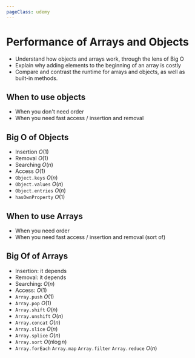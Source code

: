 ```yaml
---
pageClass: udemy
---
```


# Performance of Arrays and Objects

- Understand how objects and arrays work, through the lens of Big O
- Explain why adding elements to the beginning of an array is costly
- Compare and contrast the runtime for arrays and objects, as well as built-in methods.

## When to use objects

- When you don't need order
- When you need fast access / insertion and removal

## Big O of Objects

- Insertion $O(1)$
- Removal $O(1)$
- Searching $O(n)$
- Access $O(1)$
- `Object.keys` $O(n)$
- `Object.values` $O(n)$
- `Object.entries` $O(n)$
- `hasOwnProperty` $O(1)$

## When to use Arrays

- When you need order
- When you need fast access / insertion and removal (sort of)

## Big Of of Arrays

- Insertion: it depends
- Removal: it depends
- Searching: $O(n)$
- Access: $O(1)$
- `Array.push` $O(1)$
- `Array.pop` $O(1)$
- `Array.shift` $O(n)$
- `Array.unshift` $O(n)$
- `Array.concat` $O(n)$
- `Array.slice` $O(n)$
- `Array.splice` $O(n)$
- `Array.sort` $O(n\log{n})$
- `Array.forEach` `Array.map` `Array.filter` `Array.reduce` $O(n)$
